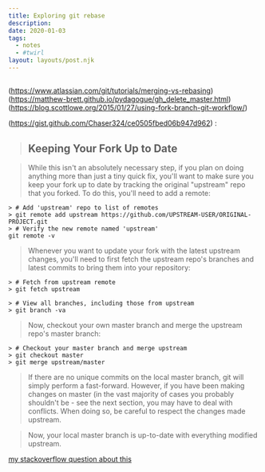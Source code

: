 ```yaml
---
title: Exploring git rebase
description: 
date: 2020-01-03
tags:
  - notes
  - #twirl
layout: layouts/post.njk
---
```


## 

(https://www.atlassian.com/git/tutorials/merging-vs-rebasing)
(https://matthew-brett.github.io/pydagogue/gh_delete_master.html)
(https://blog.scottlowe.org/2015/01/27/using-fork-branch-git-workflow/)

(https://gist.github.com/Chaser324/ce0505fbed06b947d962) :

> ## Keeping Your Fork Up to Date

> While this isn't an absolutely necessary step, if you plan on doing anything more than just a tiny quick fix, you'll want to make sure you keep your fork up to date by tracking the original "upstream" repo that you forked. To do this, you'll need to add a remote:

```
> # Add 'upstream' repo to list of remotes
> git remote add upstream https://github.com/UPSTREAM-USER/ORIGINAL-PROJECT.git
> # Verify the new remote named 'upstream'
git remote -v
```

> Whenever you want to update your fork with the latest upstream changes, you'll need to first fetch the upstream repo's branches and latest commits to bring them into your repository:

```
> # Fetch from upstream remote
> git fetch upstream

> # View all branches, including those from upstream
> git branch -va
```

> Now, checkout your own master branch and merge the upstream repo's master branch:

```
> # Checkout your master branch and merge upstream
> git checkout master
> git merge upstream/master
```

> If there are no unique commits on the local master branch, git will simply perform a fast-forward. However, if you have been making changes on master (in the vast majority of cases you probably shouldn't be - see the next section, you may have to deal with conflicts. When doing so, be careful to respect the changes made upstream.

> Now, your local master branch is up-to-date with everything modified upstream.



[my stackoverflow question about this](https://stackoverflow.com/questions/59592328/what-is-the-recommended-way-of-getting-the-latest-updates-from-upstream-eleventy)